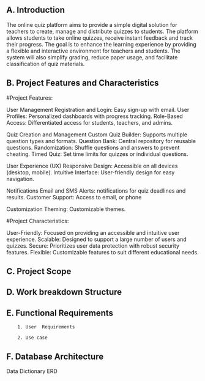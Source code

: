 ## A. Introduction
The online quiz platform aims to provide a simple digital solution for teachers to create, manage and distribute quizzes to students. The platform allows students to take online quizzes, receive instant feedback and track their progress. The goal is to enhance the learning experience by providing a flexible and interactive environment for teachers and students. The system will also simplify grading, reduce paper usage, and facilitate classification of quiz materials.

## B. Project Features and Characteristics

#Project Features:

User Management
Registration and Login: Easy sign-up with email.
User Profiles: Personalized dashboards with progress tracking.
Role-Based Access: Differentiated access for students, teachers, and admins.

Quiz Creation and Management
Custom Quiz Builder: Supports multiple question types and formats.
Question Bank: Central repository for reusable questions.
Randomization: Shuffle questions and answers to prevent cheating.
Timed Quiz: Set time limits for quizzes or individual questions.

User Experience (UX)
Responsive Design: Accessible on all devices (desktop, mobile).
Intuitive Interface: User-friendly design for easy navigation.

Notifications
Email and SMS Alerts: notifications for quiz deadlines and results.
Customer Support: Access to email, or phone

Customization
Theming: Customizable themes.


#Project Characteristics:

User-Friendly: Focused on providing an accessible and intuitive user experience.
Scalable: Designed to support a large number of users and quizzes.
Secure: Prioritizes user data protection with robust security features.
Flexible: Customizable features to suit different educational needs.




## C. Project Scope

## D. Work breakdown Structure

## E. Functional Requirements

        1. User  Requirements

        2. Use case

## F. Database Architecture

Data Dictionary
 ERD
 
